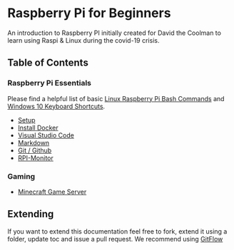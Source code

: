 # Raspberry Pi for Beginners

An introduction to Raspberry PI initially created for David the Coolman to learn using Raspi & Linux during the covid-19 crisis.

## Table of Contents

### Raspberry Pi Essentials

Please find a helpful list of basic [Linux Raspberry Pi Bash Commands](https://www.elektormagazine.com/news/bash-command-cheat-sheet) and [Windows 10 Keyboard Shortcuts](https://support.microsoft.com/de-at/help/12445).

- [Setup](Setup/readme.md)
- [Install Docker](Docker/readme.md)
- [Visual Studio Code](VSCode/readme.md)
- [Markdown](Markdown/readme.md)
- [Git / Github](Github/readme.md)
- [RPI-Monitor](RPI-Monitor/readme.md)

### Gaming

- [Minecraft Game Server](Minecraft/readme.md)

## Extending

If you want to extend this documentation feel free to fork, extend it using a folder, update toc and issue a pull request. We recommend using [GitFlow](https://danielkummer.github.io/git-flow-cheatsheet/)
